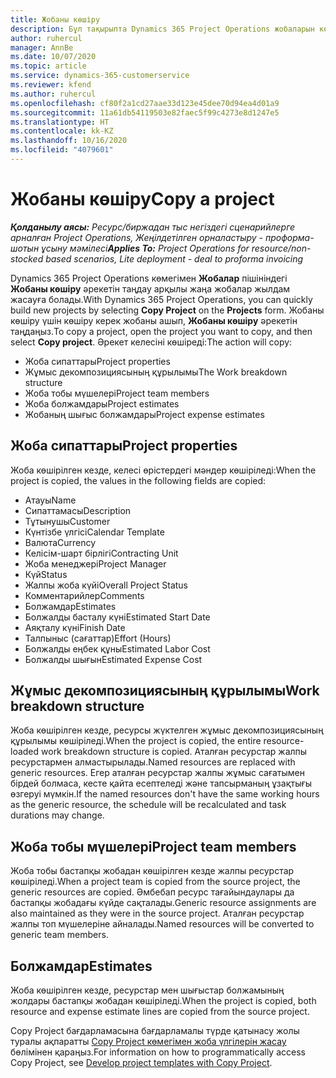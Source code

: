 ```yaml
---
title: Жобаны көшіру
description: Бұл тақырыпта Dynamics 365 Project Operations жобаларын көшіру туралы ақпарат берілген.
author: ruhercul
manager: AnnBe
ms.date: 10/07/2020
ms.topic: article
ms.service: dynamics-365-customerservice
ms.reviewer: kfend
ms.author: ruhercul
ms.openlocfilehash: cf80f2a1cd27aae33d123e45dee70d94ea4d01a9
ms.sourcegitcommit: 11a61db54119503e82faec5f99c4273e8d1247e5
ms.translationtype: HT
ms.contentlocale: kk-KZ
ms.lasthandoff: 10/16/2020
ms.locfileid: "4079601"
---
```

# <a name="copy-a-project"></a><span data-ttu-id="558f1-103">Жобаны көшіру</span><span class="sxs-lookup"><span data-stu-id="558f1-103">Copy a project</span></span>

<span data-ttu-id="558f1-104">_**Қолданылу аясы:** Ресурс/биржадан тыс негіздегі сценарийлерге арналған Project Operations, Жеңілдетілген орналастыру - проформа-шотын ұсыну мәмілесі_</span><span class="sxs-lookup"><span data-stu-id="558f1-104">_**Applies To:** Project Operations for resource/non-stocked based scenarios, Lite deployment - deal to proforma invoicing_</span></span>

<span data-ttu-id="558f1-105">Dynamics 365 Project Operations көмегімен **Жобалар** пішініндегі **Жобаны көшіру** әрекетін таңдау арқылы жаңа жобалар жылдам жасауға болады.</span><span class="sxs-lookup"><span data-stu-id="558f1-105">With Dynamics 365 Project Operations, you can quickly build new projects by selecting **Copy Project** on the **Projects** form.</span></span> <span data-ttu-id="558f1-106">Жобаны көшіру үшін көшіру керек жобаны ашып, **Жобаны көшіру** әрекетін таңдаңыз.</span><span class="sxs-lookup"><span data-stu-id="558f1-106">To copy a project, open the project you want to copy, and then select **Copy project**.</span></span> <span data-ttu-id="558f1-107">Әрекет келесіні көшіреді:</span><span class="sxs-lookup"><span data-stu-id="558f1-107">The action will copy:</span></span>

- <span data-ttu-id="558f1-108">Жоба сипаттары</span><span class="sxs-lookup"><span data-stu-id="558f1-108">Project properties</span></span>
- <span data-ttu-id="558f1-109">Жұмыс декомпозициясының құрылымы</span><span class="sxs-lookup"><span data-stu-id="558f1-109">The Work breakdown structure</span></span>
- <span data-ttu-id="558f1-110">Жоба тобы мүшелері</span><span class="sxs-lookup"><span data-stu-id="558f1-110">Project team members</span></span>
- <span data-ttu-id="558f1-111">Жоба болжамдары</span><span class="sxs-lookup"><span data-stu-id="558f1-111">Project estimates</span></span>
- <span data-ttu-id="558f1-112">Жобаның шығыс болжамдары</span><span class="sxs-lookup"><span data-stu-id="558f1-112">Project expense estimates</span></span>

## <a name="project-properties"></a><span data-ttu-id="558f1-113">Жоба сипаттары</span><span class="sxs-lookup"><span data-stu-id="558f1-113">Project properties</span></span>

<span data-ttu-id="558f1-114">Жоба көшірілген кезде, келесі өрістердегі мәндер көшіріледі:</span><span class="sxs-lookup"><span data-stu-id="558f1-114">When the project is copied, the values in the following fields are copied:</span></span>

- <span data-ttu-id="558f1-115">Атауы</span><span class="sxs-lookup"><span data-stu-id="558f1-115">Name</span></span>
- <span data-ttu-id="558f1-116">Сипаттамасы</span><span class="sxs-lookup"><span data-stu-id="558f1-116">Description</span></span>
- <span data-ttu-id="558f1-117">Тұтынушы</span><span class="sxs-lookup"><span data-stu-id="558f1-117">Customer</span></span>
- <span data-ttu-id="558f1-118">Күнтізбе үлгісі</span><span class="sxs-lookup"><span data-stu-id="558f1-118">Calendar Template</span></span>
- <span data-ttu-id="558f1-119">Валюта</span><span class="sxs-lookup"><span data-stu-id="558f1-119">Currency</span></span>
- <span data-ttu-id="558f1-120">Келісім-шарт бірлігі</span><span class="sxs-lookup"><span data-stu-id="558f1-120">Contracting Unit</span></span>
- <span data-ttu-id="558f1-121">Жоба менеджері</span><span class="sxs-lookup"><span data-stu-id="558f1-121">Project Manager</span></span>
- <span data-ttu-id="558f1-122">Күй</span><span class="sxs-lookup"><span data-stu-id="558f1-122">Status</span></span>
- <span data-ttu-id="558f1-123">Жалпы жоба күйі</span><span class="sxs-lookup"><span data-stu-id="558f1-123">Overall Project Status</span></span>
- <span data-ttu-id="558f1-124">Комментарийлер</span><span class="sxs-lookup"><span data-stu-id="558f1-124">Comments</span></span>
- <span data-ttu-id="558f1-125">Болжамдар</span><span class="sxs-lookup"><span data-stu-id="558f1-125">Estimates</span></span>
- <span data-ttu-id="558f1-126">Болжалды басталу күні</span><span class="sxs-lookup"><span data-stu-id="558f1-126">Estimated Start Date</span></span>
- <span data-ttu-id="558f1-127">Аяқталу күні</span><span class="sxs-lookup"><span data-stu-id="558f1-127">Finish Date</span></span>
- <span data-ttu-id="558f1-128">Талпыныс (сағаттар)</span><span class="sxs-lookup"><span data-stu-id="558f1-128">Effort (Hours)</span></span>
- <span data-ttu-id="558f1-129">Болжалды еңбек құны</span><span class="sxs-lookup"><span data-stu-id="558f1-129">Estimated Labor Cost</span></span>
- <span data-ttu-id="558f1-130">Болжалды шығын</span><span class="sxs-lookup"><span data-stu-id="558f1-130">Estimated Expense Cost</span></span>

## <a name="work-breakdown-structure"></a><span data-ttu-id="558f1-131">Жұмыс декомпозициясының құрылымы</span><span class="sxs-lookup"><span data-stu-id="558f1-131">Work breakdown structure</span></span>

<span data-ttu-id="558f1-132">Жоба көшірілген кезде, ресурсы жүктелген жұмыс декомпозициясының құрылымы көшіріледі.</span><span class="sxs-lookup"><span data-stu-id="558f1-132">When the project is copied, the entire resource-loaded work breakdown structure is copied.</span></span> <span data-ttu-id="558f1-133">Аталған ресурстар жалпы ресурстармен алмастырылады.</span><span class="sxs-lookup"><span data-stu-id="558f1-133">Named resources are replaced with generic resources.</span></span> <span data-ttu-id="558f1-134">Егер аталған ресурстар жалпы жұмыс сағатымен бірдей болмаса, кесте қайта есептеледі және тапсырманың ұзақтығы өзгеруі мүмкін.</span><span class="sxs-lookup"><span data-stu-id="558f1-134">If the named resources don't have the same working hours as the generic resource, the schedule will be recalculated and task durations may change.</span></span>

## <a name="project-team-members"></a><span data-ttu-id="558f1-135">Жоба тобы мүшелері</span><span class="sxs-lookup"><span data-stu-id="558f1-135">Project team members</span></span>

<span data-ttu-id="558f1-136">Жоба тобы бастапқы жобадан көшірілген кезде жалпы ресурстар көшіріледі.</span><span class="sxs-lookup"><span data-stu-id="558f1-136">When a project team is copied from the source project, the generic resources are copied.</span></span> <span data-ttu-id="558f1-137">Әмбебап ресурс тағайындаулары да бастапқы жобадағы күйде сақталады.</span><span class="sxs-lookup"><span data-stu-id="558f1-137">Generic resource assignments are also maintained as they were in the source project.</span></span> <span data-ttu-id="558f1-138">Аталған ресурстар жалпы топ мүшелеріне айналады.</span><span class="sxs-lookup"><span data-stu-id="558f1-138">Named resources will be converted to generic team members.</span></span>

## <a name="estimates"></a><span data-ttu-id="558f1-139">Болжамдар</span><span class="sxs-lookup"><span data-stu-id="558f1-139">Estimates</span></span>

<span data-ttu-id="558f1-140">Жоба көшірілген кезде, ресурстар мен шығыстар болжамының жолдары бастапқы жобадан көшіріледі.</span><span class="sxs-lookup"><span data-stu-id="558f1-140">When the project is copied, both resource and expense estimate lines are copied from the source project.</span></span> 

<span data-ttu-id="558f1-141">Copy Project бағдарламасына бағдарламалы түрде қатынасу жолы туралы ақпаратты [ Copy Project көмегімен жоба үлгілерін жасау](dev-copy-project.md) бөлімінен қараңыз.</span><span class="sxs-lookup"><span data-stu-id="558f1-141">For information on how to programmatically access Copy Project, see [Develop project templates with Copy Project](dev-copy-project.md).</span></span>
